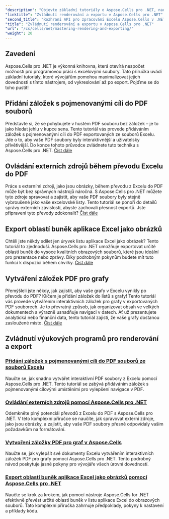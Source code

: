 ```yaml
---
"description": "Objevte základní tutoriály o Aspose.Cells pro .NET, naučte se vykreslování, export, správu zdrojů, přidávání záložek a další s našimi podrobnými průvodci."
"linktitle": "Zvládnutí renderování a exportu v Aspose.Cells pro .NET"
"second_title": "Rozhraní API pro zpracování Excelu Aspose.Cells v .NET"
"title": "Zvládnutí renderování a exportu v Aspose.Cells pro .NET"
"url": "/cs/cells/net/mastering-rendering-and-exporting/"
"weight": 20
---
```


## Zavedení

Aspose.Cells pro .NET je výkonná knihovna, která otevírá nespočet možností pro programovou práci s excelovými soubory. Tato příručka uvádí základní tutoriály, které vývojářům pomohou maximalizovat jejich dovednosti s tímto nástrojem, od vykreslování až po export. Pojďme se do toho pustit!

## Přidání záložek s pojmenovanými cíli do PDF souborů  
Představte si, že se pohybujete v hustém PDF souboru bez záložek – je to jako hledat jehlu v kupce sena. Tento tutoriál vás provede přidáváním záložek s pojmenovanými cíli do PDF exportovaných ze souborů Excelu. Jde o to, aby vaše PDF soubory byly interaktivnější a uživatelsky přívětivější. Do konce tohoto průvodce zvládnete tuto techniku s Aspose.Cells pro .NET. [Číst dále](./add-bookmarks-with-named-destinations/)

## Ovládání externích zdrojů během převodu Excelu do PDF  
Práce s externími zdroji, jako jsou obrázky, během převodu z Excelu do PDF může být bez správných nástrojů náročná. S Aspose.Cells pro .NET můžete tyto zdroje spravovat a zajistit, aby vaše PDF soubory byly stejně vybroušené jako vaše excelovské listy. Tento tutoriál se ponoří do detailů správy externích závislostí, abyste zachovali přesnost exportů. Jste připraveni tyto převody zdokonalit? [Číst dále](./control-external-resources/)

## Export oblastí buněk aplikace Excel jako obrázků  
Chtěli jste někdy sdílet jen úryvek listu aplikace Excel jako obrázek? Tento tutoriál to zjednoduší. Aspose.Cells pro .NET umožňuje exportovat určité oblasti buněk do vysoce kvalitních obrazových souborů, které jsou ideální pro prezentace nebo zprávy. Díky podrobným pokynům budete mít tuto funkci k dispozici během chvilky. [Číst dále](./export-excel-cell-ranges-as-images/)

## Vytváření záložek PDF pro grafy
Přemýšleli jste někdy, jak zajistit, aby vaše grafy v Excelu vynikly po převodu do PDF? Klíčem je přidání záložek do listů s grafy! Tento tutoriál vás provede vytvářením interaktivních záložek pro grafy v exportovaných PDF souborech. Je to převratný způsob, jak organizovat obsah ve velkých dokumentech a výrazně usnadňuje navigaci v datech. Ať už prezentujete analytická nebo finanční data, tento tutoriál zajistí, že vaše grafy dostanou zasloužené místo. [Číst dále](./creating-pdf-bookmark-for-chart-sheet/)

## Zvládnutí výukových programů pro renderování a export
### [Přidání záložek s pojmenovanými cíli do PDF souborů ze souborů Excelu](./add-bookmarks-with-named-destinations/)
Naučte se, jak snadno vytvářet interaktivní PDF soubory z Excelu pomocí Aspose.Cells pro .NET. Tento tutoriál se zabývá přidáváním záložek s pojmenovanými cílovými umístěními pro vylepšení navigace v PDF.
### [Ovládání externích zdrojů pomocí Aspose.Cells pro .NET](./control-external-resources/)
Odemkněte plný potenciál převodů z Excelu do PDF s Aspose.Cells pro .NET. V této komplexní příručce se naučíte, jak spravovat externí zdroje, jako jsou obrázky, a zajistit, aby vaše PDF soubory přesně odpovídaly vašim požadavkům na formátování.
### [Vytvoření záložky PDF pro graf v Aspose.Cells](./creating-pdf-bookmark-for-chart-sheet/)
Naučte se, jak vylepšit své dokumenty Excelu vytvářením interaktivních záložek PDF pro grafy pomocí Aspose.Cells pro .NET. Tento podrobný návod poskytuje jasné pokyny pro vývojáře všech úrovní dovedností.
### [Export oblastí buněk aplikace Excel jako obrázků pomocí Aspose.Cells pro .NET](./export-excel-cell-ranges-as-images/)
Naučte se krok za krokem, jak pomocí nástroje Aspose.Cells for .NET efektivně převést určité oblasti buněk v listu aplikace Excel do obrazových souborů. Tato komplexní příručka zahrnuje předpoklady, pokyny k nastavení a příklady kódu.